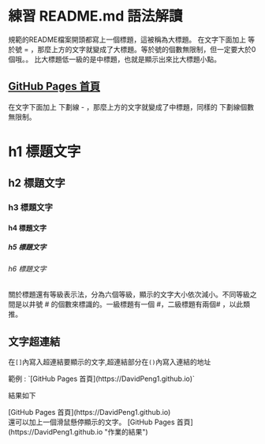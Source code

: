 練習 README.md 語法解讀
==================================================
規範的README檔案開頭都寫上一個標題，這被稱為大標題。
在文字下面加上 等於號 = ，那麼上方的文字就變成了大標題。等於號的個數無限制，但一定要大於0個哦。。
比大標題低一級的是中標題，也就是顯示出來比大標題小點。


[GitHub Pages 首頁](https://DavidPeng1.github.io)
--------------------------------------------------
在文字下面加上 下劃線 - ，那麼上方的文字就變成了中標題，同樣的 下劃線個數無限制。


# h1 標題文字
## h2 標題文字
### h3 標題文字
#### h4 標題文字
##### h5 標題文字
###### h6 標題文字

關於標題還有等級表示法，分為六個等級，顯示的文字大小依次減小。不同等級之間是以井號  #  的個數來標識的。一級標題有一個 #，二級標題有兩個# ，以此類推。

文字超連結
-----------------------------------------
 在`[]`內寫入超連結要顯示的文字,超連結部分在`()`內寫入連結的地址
 <p> 範例 : `[GitHub Pages 首頁](https://DavidPeng1.github.io)` </p>
 <p> 結果如下 </p>
 [GitHub Pages 首頁](https://DavidPeng1.github.io)
 <br>
 還可以加上一個滑鼠懸停顯示的文字。
 [GitHub Pages 首頁](https://DavidPeng1.github.io "作業的結果")
 <br>
